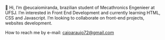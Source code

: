 👋 Hi, I’m @eucaiomiranda, brazilian student of Mecathronics Engenieer at UFSJ. I’m interested in Front End Development 
and currently learning HTML, CSS and Javascript. I’m looking to collaborate on front-end projects, websites development.

How to reach me by e-mail: caioaraujo72@gmail.com

<!---
eucaiomiranda/eucaiomiranda is a ✨ special ✨ repository because its `README.md` (this file) appears on your GitHub profile.
You can click the Preview link to take a look at your changes.
--->
